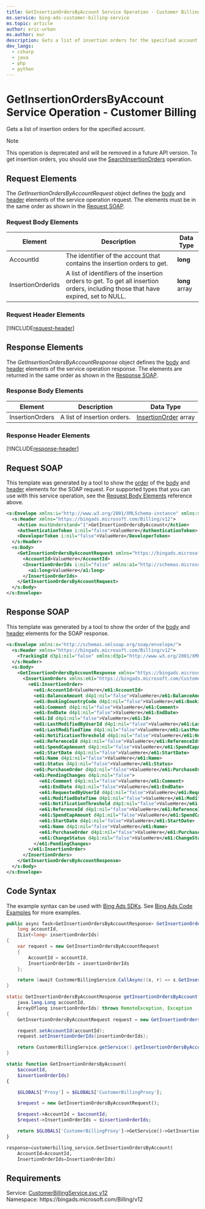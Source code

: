 ```yaml
---
title: GetInsertionOrdersByAccount Service Operation - Customer Billing
ms.service: bing-ads-customer-billing-service
ms.topic: article
author: eric-urban
ms.author: eur
description: Gets a list of insertion orders for the specified account.
dev_langs: 
  - csharp
  - java
  - php
  - python
---
```

# GetInsertionOrdersByAccount Service Operation - Customer Billing
Gets a list of insertion orders for the specified account.

> [!NOTE]
> This operation is deprecated and will be removed in a future API version. To get insertion orders, you should use the [SearchInsertionOrders](searchinsertionorders.md) operation.

## <a name="request"></a>Request Elements
The *GetInsertionOrdersByAccountRequest* object defines the [body](#request-body) and [header](#request-header) elements of the service operation request. The elements must be in the same order as shown in the [Request SOAP](#request-soap). 

### <a name="request-body"></a>Request Body Elements


|Element|Description|Data Type|
|-----------|---------------|-------------|
|<a name="accountid"></a>AccountId|The identifier of the account that contains the insertion orders to get.|**long**|
|<a name="insertionorderids"></a>InsertionOrderIds|A list of identifiers of the insertion orders to get. To get all insertion orders, including those that have expired, set to NULL.|**long** array|

### <a name="request-header"></a>Request Header Elements
[!INCLUDE[request-header](./includes/request-header.md)]

## <a name="response"></a>Response Elements
The *GetInsertionOrdersByAccountResponse* object defines the [body](#response-body) and [header](#response-header) elements of the service operation response. The elements are returned in the same order as shown in the [Response SOAP](#response-soap).

### <a name="response-body"></a>Response Body Elements


|Element|Description|Data Type|
|-----------|---------------|-------------|
|<a name="insertionorders"></a>InsertionOrders|A list of insertion orders.|[InsertionOrder](insertionorder.md) array|

### <a name="response-header"></a>Response Header Elements
[!INCLUDE[response-header](./includes/response-header.md)]

## <a name="request-soap"></a>Request SOAP
This template was generated by a tool to show the [order](../guides/services-protocol.md#element-order) of the [body](#request-body) and [header](#request-header) elements for the SOAP request. For supported types that you can use with this service operation, see the [Request Body Elements](#request-header) reference above.

```xml
<s:Envelope xmlns:i="http://www.w3.org/2001/XMLSchema-instance" xmlns:s="http://schemas.xmlsoap.org/soap/envelope/">
  <s:Header xmlns="https://bingads.microsoft.com/Billing/v12">
    <Action mustUnderstand="1">GetInsertionOrdersByAccount</Action>
    <AuthenticationToken i:nil="false">ValueHere</AuthenticationToken>
    <DeveloperToken i:nil="false">ValueHere</DeveloperToken>
  </s:Header>
  <s:Body>
    <GetInsertionOrdersByAccountRequest xmlns="https://bingads.microsoft.com/Billing/v12">
      <AccountId>ValueHere</AccountId>
      <InsertionOrderIds i:nil="false" xmlns:a1="http://schemas.microsoft.com/2003/10/Serialization/Arrays">
        <a1:long>ValueHere</a1:long>
      </InsertionOrderIds>
    </GetInsertionOrdersByAccountRequest>
  </s:Body>
</s:Envelope>
```

## <a name="response-soap"></a>Response SOAP
This template was generated by a tool to show the order of the [body](#response-body) and [header](#response-header) elements for the SOAP response.

```xml
<s:Envelope xmlns:s="http://schemas.xmlsoap.org/soap/envelope/">
  <s:Header xmlns="https://bingads.microsoft.com/Billing/v12">
    <TrackingId d3p1:nil="false" xmlns:d3p1="http://www.w3.org/2001/XMLSchema-instance">ValueHere</TrackingId>
  </s:Header>
  <s:Body>
    <GetInsertionOrdersByAccountResponse xmlns="https://bingads.microsoft.com/Billing/v12">
      <InsertionOrders xmlns:e61="https://bingads.microsoft.com/Customer/v12/Entities" d4p1:nil="false" xmlns:d4p1="http://www.w3.org/2001/XMLSchema-instance">
        <e61:InsertionOrder>
          <e61:AccountId>ValueHere</e61:AccountId>
          <e61:BalanceAmount d4p1:nil="false">ValueHere</e61:BalanceAmount>
          <e61:BookingCountryCode d4p1:nil="false">ValueHere</e61:BookingCountryCode>
          <e61:Comment d4p1:nil="false">ValueHere</e61:Comment>
          <e61:EndDate d4p1:nil="false">ValueHere</e61:EndDate>
          <e61:Id d4p1:nil="false">ValueHere</e61:Id>
          <e61:LastModifiedByUserId d4p1:nil="false">ValueHere</e61:LastModifiedByUserId>
          <e61:LastModifiedTime d4p1:nil="false">ValueHere</e61:LastModifiedTime>
          <e61:NotificationThreshold d4p1:nil="false">ValueHere</e61:NotificationThreshold>
          <e61:ReferenceId d4p1:nil="false">ValueHere</e61:ReferenceId>
          <e61:SpendCapAmount d4p1:nil="false">ValueHere</e61:SpendCapAmount>
          <e61:StartDate d4p1:nil="false">ValueHere</e61:StartDate>
          <e61:Name d4p1:nil="false">ValueHere</e61:Name>
          <e61:Status d4p1:nil="false">ValueHere</e61:Status>
          <e61:PurchaseOrder d4p1:nil="false">ValueHere</e61:PurchaseOrder>
          <e61:PendingChanges d4p1:nil="false">
            <e61:Comment d4p1:nil="false">ValueHere</e61:Comment>
            <e61:EndDate d4p1:nil="false">ValueHere</e61:EndDate>
            <e61:RequestedByUserId d4p1:nil="false">ValueHere</e61:RequestedByUserId>
            <e61:ModifiedDateTime d4p1:nil="false">ValueHere</e61:ModifiedDateTime>
            <e61:NotificationThreshold d4p1:nil="false">ValueHere</e61:NotificationThreshold>
            <e61:ReferenceId d4p1:nil="false">ValueHere</e61:ReferenceId>
            <e61:SpendCapAmount d4p1:nil="false">ValueHere</e61:SpendCapAmount>
            <e61:StartDate d4p1:nil="false">ValueHere</e61:StartDate>
            <e61:Name d4p1:nil="false">ValueHere</e61:Name>
            <e61:PurchaseOrder d4p1:nil="false">ValueHere</e61:PurchaseOrder>
            <e61:ChangeStatus d4p1:nil="false">ValueHere</e61:ChangeStatus>
          </e61:PendingChanges>
        </e61:InsertionOrder>
      </InsertionOrders>
    </GetInsertionOrdersByAccountResponse>
  </s:Body>
</s:Envelope>
```

## <a name="example"></a>Code Syntax
The example syntax can be used with [Bing Ads SDKs](../guides/client-libraries.md). See [Bing Ads Code Examples](../guides/code-examples.md) for more examples.
```csharp
public async Task<GetInsertionOrdersByAccountResponse> GetInsertionOrdersByAccountAsync(
    long accountId,
    IList<long> insertionOrderIds)
{
    var request = new GetInsertionOrdersByAccountRequest
    {
        AccountId = accountId,
        InsertionOrderIds = insertionOrderIds
    };

    return (await CustomerBillingService.CallAsync((s, r) => s.GetInsertionOrdersByAccountAsync(r), request));
}
```
```java
static GetInsertionOrdersByAccountResponse getInsertionOrdersByAccount(
    java.lang.Long accountId,
    ArrayOflong insertionOrderIds) throws RemoteException, Exception
{
    GetInsertionOrdersByAccountRequest request = new GetInsertionOrdersByAccountRequest();

    request.setAccountId(accountId);
    request.setInsertionOrderIds(insertionOrderIds);

    return CustomerBillingService.getService().getInsertionOrdersByAccount(request);
}
```
```php
static function GetInsertionOrdersByAccount(
    $accountId,
    $insertionOrderIds)
{

    $GLOBALS['Proxy'] = $GLOBALS['CustomerBillingProxy'];

    $request = new GetInsertionOrdersByAccountRequest();

    $request->AccountId = $accountId;
    $request->InsertionOrderIds = $insertionOrderIds;

    return $GLOBALS['CustomerBillingProxy']->GetService()->GetInsertionOrdersByAccount($request);
}
```
```python
response=customerbilling_service.GetInsertionOrdersByAccount(
    AccountId=AccountId,
    InsertionOrderIds=InsertionOrderIds)
```

## Requirements
Service: [CustomerBillingService.svc v12](https://clientcenter.api.bingads.microsoft.com/Api/Billing/v12/CustomerBillingService.svc)  
Namespace: https\://bingads.microsoft.com/Billing/v12  

